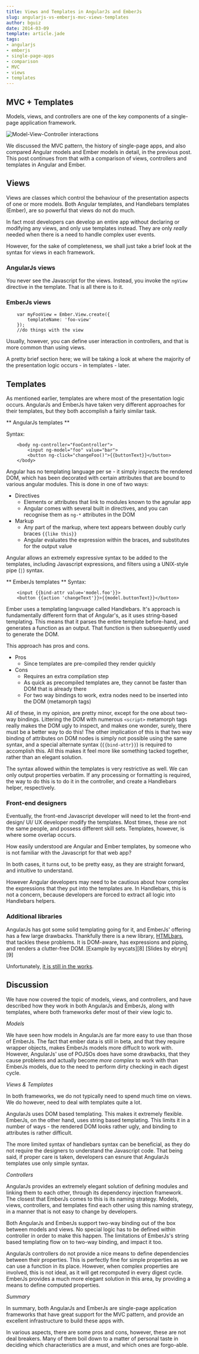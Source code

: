 ```yaml
---
title: Views and Templates in AngularJs and EmberJs
slug: angularjs-vs-emberjs-mvc-views-templates
author: bguiz
date: 2014-03-09
template: article.jade
tags:
- angularjs
- emberjs
- single-page-apps
- comparison
- MVC
- views
- templates
---
```


## MVC + Templates

Models, views, and controllers are one of the key components of a single-page application framework.

![Model-View-Controller interactions](http://upload.wikimedia.org/wikipedia/commons/thumb/a/a0/MVC-Process.svg/200px-MVC-Process.svg.png)

We discussed the MVC pattern, the history of single-page apps,
and also compared Angular models and Ember models in detail, in the previous post.
This post continues from that with a comparison of views, controllers and templates in Angular and Ember.

## Views

Views are classes which control the behaviour of the presentation aspects of one or more models.
Both Angular templates, and Handlebars templates (Ember),
are so powerful that views do not do much.

In fact most developers can develop an entire app without declaring or modifying any views,
and only use templates instead.
They are only *really* needed when there is a need to handle complex user events.

However, for the sake of completeness,
we shall just take a brief look at the syntax for views in each framework.

### AngularJs views

You never see the Javascript for the views.
Instead, you invoke the `ngView ` directive in the template.
That is all there is to it.

### EmberJs views

		var myFooView = Ember.View.create({
			templateName: 'foo-view'
		});
		//do things with the view

Usually, however, you can define user interaction in controllers,
and that is more common than using views.

A pretty brief section here;
we will be taking a look at where the majority of the presentation logic occurs -
in templates - later.

## Templates

As mentioned earlier, templates are where most of the presentation logic occurs.
AngularJs and EmberJs have taken very different approaches for their templates,
but they both accomplish a fairly similar task.

** AngularJs templates **

Syntax:

		<body ng-controller="FooController">
			<input ng-model="foo" value="bar">
			<button ng-click="changeFoo()">{{buttonText}}</button>
		</body>

Angular has no templating language per se - it simply inspects the rendered DOM,
which has been decorated with certain attributes that are bound to various angular modules.
This is done in one of two ways:

- Directives
	- Elements or attributes that link to modules known to the agnular app
	- Angular comes with several built in directives, and you can recognise them as `ng-*` attributes in the DOM
- Markup
	- Any part of the markup, where text appears between doubly curly braces `{{like this}}`
	- Angular evaluates the expression within the braces, and substitutes for the output value

Angular allows an extremely expressive syntax to be added to the templates,
including Javascript expressions, and filters using a UNIX-style pipe (`|`) syntax.

** EmberJs templates **
Syntax:

		<input {{bind-attr value='model.foo'}}>
		<button {{action 'changeText'}}>{{model.buttonText}}</button>

Ember uses a templating langvuage called Handlebars.
It's approach is fundamentally different form that of Angular's,
as it uses string-based templating.
This means that it parses the entire template before-hand,
and generates a function as an output.
That function is then subsequently used to generate the DOM.

This approach has pros and cons.

- Pros
	- Since templates are pre-compiled they render quickly
- Cons
	- Requires an extra compilation step
	- As quick as precompiled templates are, they cannot be faster than DOM that is already there
	- For two way bindings to work, extra nodes need to be inserted into the DOM (metamorph tags)

All of these, in my opinion, are pretty minor, except for the one about two-way bindings.
Littering the DOM with numerous `<script>` metamorph tags really makes the DOM ugly to inspect,
and makes one wonder, surely, there must be a better way to do this!
The other implication of this is that two way binding of attributes on DOM nodes
is simply not possible using the same syntax,
and a special alternate syntax (`{{bind-attr}}`) is required to accomplish this.
All this makes it feel more like something tacked together, rather than an elegant solution.

The syntax allowed within the templates is very restrictive as well.
We can only output properties verbatim.
If any processing or formatting is required,
the way to do this is to do it in the controller, and create a Handlebars helper, respectively.

### Front-end designers

Eventually, the front-end Javascript developer will need to let the front-end
design/ UI/ UX developer modify the templates.
Most times, these are not the same people,
and possess different skill sets.
Templates, however, is where some overlap occurs.

How easily understood are Angular and Ember templates,
by someone who is not familiar with the Javascript for that web app?

In both cases, it turns out, to be pretty easy,
as they are straight forward, and intuitive to understand.

However Angular developers may need to be cautious about how complex the expressions
that they put into the templates are.
In Handlebars, this is not a concern, because developers are forced to extract
all logic into Handlebars helpers.

### Additional libraries

AngularJs has got some solid templating going for it,
and EmberJs' offering has a few large drawbacks.
Thankfully there is a new library, [HTMLbars](https://github.com/tildeio/htmlbars), that tackles these problems.
It is DOM-aware, has expressions and piping, and renders a clutter-free DOM.
[Example by wycats][8]
[Slides by ebryn][9]

Unfortunately, [it is still in the works](http://discuss.emberjs.com/t/when-will-htmlbars-be-ready/3155/20).

## Discussion

We have now covered the topic of models, views, and controllers,
and have described how they work in both AngularJs and EmberJs,
along with templates, where both frameworks defer most of their view logic to.

*Models*

We have seen how models in AngularJs are far more easy to use than those of EmberJs.
The fact that ember data is still in beta, and that they require wrapper objects, makes EmberJs models more diffuclt to work with.
However, AngularJs' use of POJSOs does have some drawbacks,
that they cause problems and actually become *more complex* to work with than EmberJs models,
due to the need to perform dirty checking in each digest cycle.

*Views & Templates*

In both frameworks, we do not typically need to spend much time on views.
We do however, need to deal with templates quite a lot.

AngularJs uses DOM based templating.
This makes it extremely flexible.
EmberJs, on the other hand, uses string based templating.
This limits it in a number of ways -
the rendered DOM looks rather ugly,
and binding to attributes is rather difficult.

The more limited syntax of handlebars syntax can be beneficial,
as they do not require the designers to understand the Javascript code.
That being said, if proper care is taken,
developers can esnure that AngularJs templates use only simple syntax.

*Controllers*

AngularJs provides an extremely elegant solution of defining modules and linking them to each other,
through its dependency injection framework.
The closest that EmberJs comes to this is its naming strategy.
Models, views, controllers, and templates find each other using this naming strategy,
in a manner that is not easy to change by developers.

Both AngularJs and EmberJs support two-way binding out of the box between models and views.
No special logic has to be defined within controller in order to make this happen.
The limitations of EmberJs's string based templating flow on to two-way binding,
and impact it too.

AngularJs controllers do not provide a nice means to define dependencies
between their properties.
This is perfectly fine for simple properties as we can use a function in its place.
However, when complex properties are involved,
this is not ideal, as it will get recomputed in every digest cycle.
EmberJs provides a much more elegant solution in this area,
by providing a means to define computed properties.

*Summary*

In summary, both AngularJs and EmberJs are single-page application frameworks that have great support for the MVC pattern,
and provide an excellent infrastructure to build these apps with.

In various aspects, there are some pros and cons,
however, these are not deal breakers.
Many of them boil down to a matter of personal taste
in deciding which characteristics are a must,
and which ones are forgo-able.
